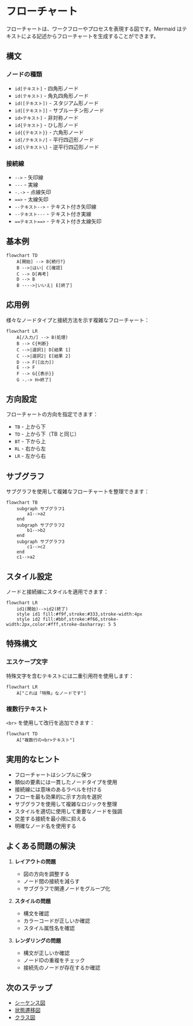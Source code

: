 # フローチャート

フローチャートは、ワークフローやプロセスを表現する図です。Mermaid はテキストによる記述からフローチャートを生成することができます。

## 構文

### ノードの種類
- `id[テキスト]` - 四角形ノード
- `id(テキスト)` - 角丸四角形ノード
- `id([テキスト])` - スタジアム形ノード
- `id[[テキスト]]` - サブルーチン形ノード
- `id>テキスト]` - 非対称ノード
- `id{テキスト}` - ひし形ノード
- `id{{テキスト}}` - 六角形ノード
- `id[/テキスト/]` - 平行四辺形ノード
- `id[\テキスト\]` - 逆平行四辺形ノード

### 接続線
- `-->` - 矢印線
- `---` - 実線
- `-.->` - 点線矢印
- `==>` - 太線矢印
- `--テキスト-->` - テキスト付き矢印線
- `--テキスト---` - テキスト付き実線
- `==テキスト==>` - テキスト付き太線矢印

## 基本例

```mermaid
flowchart TD
    A[開始] --> B{続行?}
    B -->|はい| C[確認]
    C --> D[再考]
    D --> B
    B ---->|いいえ| E[終了]
```

## 応用例

様々なノードタイプと接続方法を示す複雑なフローチャート：

```mermaid
flowchart LR
    A[/入力/] --> B(処理)
    B --> C{判断}
    C -->|選択1| D[結果 1]
    C -->|選択2| E[結果 2]
    D --> F([出力])
    E --> F
    F --> G{{表示}}
    G -.-> H>終了]
```

## 方向設定

フローチャートの方向を指定できます：
- `TB` - 上から下
- `TD` - 上から下（TB と同じ）
- `BT` - 下から上
- `RL` - 右から左
- `LR` - 左から右

## サブグラフ

サブグラフを使用して複雑なフローチャートを整理できます：

```mermaid
flowchart TB
    subgraph サブグラフ1
        a1-->a2
    end
    subgraph サブグラフ2
        b1-->b2
    end
    subgraph サブグラフ3
        c1-->c2
    end
    c1-->a2
```

## スタイル設定

ノードと接続線にスタイルを適用できます：

```mermaid
flowchart LR
    id1(開始)-->id2(終了)
    style id1 fill:#f9f,stroke:#333,stroke-width:4px
    style id2 fill:#bbf,stroke:#f66,stroke-width:2px,color:#fff,stroke-dasharray: 5 5
```

## 特殊構文

### エスケープ文字
特殊文字を含むテキストには二重引用符を使用します：
```mermaid
flowchart LR
    A["これは「特殊」なノードです"]
```

### 複数行テキスト
`<br>` を使用して改行を追加できます：
```mermaid
flowchart TD
    A["複数行の<br>テキスト"]
```

## 実用的なヒント
- フローチャートはシンプルに保つ
- 類似の要素には一貫したノードタイプを使用
- 接続線には意味のあるラベルを付ける
- フローを最も効果的に示す方向を選択
- サブグラフを使用して複雑なロジックを整理
- スタイルを適切に使用して重要なノードを強調
- 交差する接続を最小限に抑える
- 明確なノード名を使用する

## よくある問題の解決

1. **レイアウトの問題**
   - 図の方向を調整する
   - ノード間の接続を減らす
   - サブグラフで関連ノードをグループ化

2. **スタイルの問題**
   - 構文を確認
   - カラーコードが正しいか確認
   - スタイル属性名を確認

3. **レンダリングの問題**
   - 構文が正しいか確認
   - ノードIDの重複をチェック
   - 接続先のノードが存在するか確認

## 次のステップ
- [シーケンス図](/ja/diagrams/sequence)
- [状態遷移図](/ja/diagrams/state)
- [クラス図](/ja/diagrams/class) 
